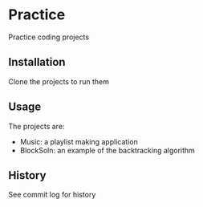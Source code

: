 # Practice
Practice coding projects
## Installation
Clone the projects to run them
## Usage
The projects are:
- Music: a playlist making application
- BlockSoln: an example of the backtracking algorithm
## History
See commit log for history
